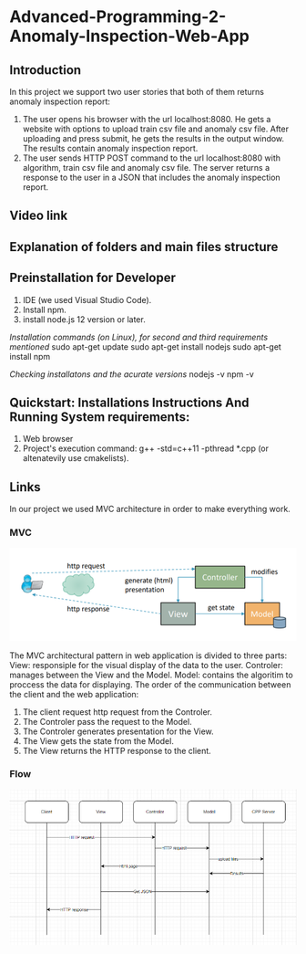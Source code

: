 # Advanced-Programming-2-Anomaly-Inspection-Web-App
## Introduction
In this project we support two user stories that both of them returns anomaly inspection report:
1) The user opens his browser with the url localhost:8080.
   He gets a website with options to upload train csv file and anomaly csv file.
   After uploading and press submit, he gets the results in the output window.
   The results contain anomaly inspection report.
2) The user sends HTTP POST command to the url localhost:8080 with algorithm, train csv file and anomaly csv file.
   The server returns a response to the user in a JSON that includes the anomaly inspection report.
## Video link

## Explanation of folders and main files structure

## Preinstallation for Developer
1. IDE (we used Visual Studio Code).
2. Install npm.
3. install node.js 12 version or later.

*Installation commands (on Linux), for second and third requirements mentioned*
sudo apt-get update
sudo apt-get install nodejs
sudo apt-get install npm

*Checking installatons and the acurate versions*
nodejs -v
npm -v


## Quickstart: Installations Instructions And Running System requirements: 
1. Web browser
2. Project's execution command: g++ -std=c++11 -pthread *.cpp (or altenatevily use cmakelists).

## Links
In our project we used MVC architecture in order to make everything work.

### MVC

![MVC](https://raw.githubusercontent.com/DanielKnafel/Advanced-Programming-2-Anomaly-Inspection-Web-App/main/Images/MVC.png)

The MVC architectural pattern in web application is divided to three parts:
View: responsiple for the visual display of the data to the user.
Controler: manages between the View and the Model.
Model: contains the algoritim to proccess the data for displaying.
The order of the communication between the client and the web application:
1) The client request http request from the Controler.
2) The Controler pass the request to the Model.
3) The Controler generates presentation for the View.
4) The View gets the state from the Model.
5) The View returns the HTTP response to the client.

### Flow

![Flow](https://raw.githubusercontent.com/DanielKnafel/Advanced-Programming-2-Anomaly-Inspection-Web-App/main/Images/Flow.png)

